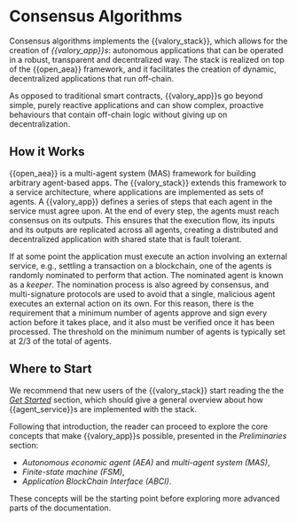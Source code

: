 # Consensus Algorithms

Consensus algorithms implements the {{valory_stack}}, which allows for the creation of _{{valory_app}}s_: autonomous applications that can be operated in a robust, transparent and decentralized way. The stack is realized on top of the
{{open_aea}} framework, and it facilitates the creation of dynamic, decentralized applications that run off-chain.

As opposed to traditional smart contracts, {{valory_app}}s go beyond simple, purely
reactive applications and can show complex, proactive behaviours that contain
off-chain logic without giving up on decentralization.

## How it Works

{{open_aea}} is a multi-agent system (MAS) framework for building
arbitrary agent-based apps. The {{valory_stack}} extends this framework to a service architecture, where applications are implemented
as sets of agents. A {{valory_app}} defines a series of steps that each agent
in the service must agree upon. At the end of every step, the agents must reach consensus on its outputs. This ensures that the execution flow, its
inputs and its outputs are replicated across all agents, creating a distributed and
decentralized application with shared state that is fault tolerant.

If at some point the application must execute an action involving an external service, e.g.,
settling a transaction on a blockchain, one of the agents is randomly nominated to perform that action. The nominated agent is known as a _keeper_. The nomination process is also agreed by consensus, and multi-signature protocols are used to avoid that a single, malicious agent executes an external action on its own.
For this reason, there is the requirement that a minimum number of agents approve and sign every action before it takes place, and it also must be verified once it has been processed. The threshold on the minimum number of agents is typically set at 2/3 of the total of agents.

## Where to Start

We recommend that new users of the {{valory_stack}} start reading the the [_Get Started_](./get_started.md) section, which should give a general overview about how {{agent_service}}s are implemented with the stack.

Following that introduction, the reader can proceed to explore the core concepts that make {{valory_app}}s possible, presented in the _Preliminaries_ section:

- _Autonomous economic agent (AEA)_ and _multi-agent system (MAS)_,
- _Finite-state machine (FSM)_,
- _Application BlockChain Interface (ABCI)_.

These concepts will be the starting point before exploring more advanced parts of the documentation.
